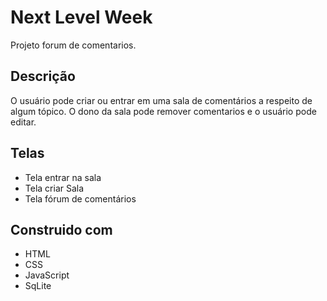 # Next Level Week

Projeto forum de comentarios.

## Descrição

O usuário pode criar ou entrar em uma sala de comentários a respeito de algum tópico. O dono da sala pode remover comentarios e o usuário pode editar.

## Telas
- Tela entrar na sala
- Tela criar Sala
- Tela fórum de comentários 

##  Construido com

- HTML
- CSS
- JavaScript
- SqLite
